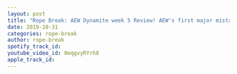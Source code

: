 ```yaml
---
layout: post
title: "Rope Break: AEW Dynamite week 5 Review! AEW's first major mistake comes at a big price!"
date: 2019-10-31
categories: rope-break
author: rope-break
spotify_track_id: 
youtube_video_id: 0eqgvyRYrh8
apple_track_id: 
---
```

